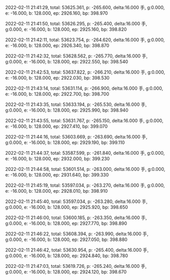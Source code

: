 2022-02-11 21:41:29, total: 53625.361, p: -265.600, delta:16.000 手, g:0.000, e: -16.000, b: 128.000, ep: 2926.160, bp: 398.970

2022-02-11 21:41:50, total: 53626.295, p: -265.400, delta:16.000 手, g:0.000, e: -16.000, b: 128.000, ep: 2925.160, bp: 398.820

2022-02-11 21:42:11, total: 53623.754, p: -264.620, delta:16.000 手, g:0.000, e: -16.000, b: 128.000, ep: 2926.340, bp: 398.870

2022-02-11 21:42:32, total: 53628.562, p: -265.770, delta:16.000 手, g:0.000, e: -16.000, b: 128.000, ep: 2922.550, bp: 398.540

2022-02-11 21:42:53, total: 53637.822, p: -266.210, delta:16.000 手, g:0.000, e: -16.000, b: 128.000, ep: 2922.030, bp: 398.530

2022-02-11 21:43:14, total: 53631.114, p: -266.900, delta:16.000 手, g:0.000, e: -16.000, b: 128.000, ep: 2922.700, bp: 398.700

2022-02-11 21:43:35, total: 53633.194, p: -265.530, delta:16.000 手, g:0.000, e: -16.000, b: 128.000, ep: 2925.990, bp: 398.940

2022-02-11 21:43:55, total: 53631.767, p: -265.150, delta:16.000 手, g:0.000, e: -16.000, b: 128.000, ep: 2927.410, bp: 399.070

2022-02-11 21:44:16, total: 53603.669, p: -263.690, delta:16.000 手, g:0.000, e: -16.000, b: 128.000, ep: 2929.190, bp: 399.110

2022-02-11 21:44:37, total: 53587.599, p: -261.840, delta:16.000 手, g:0.000, e: -16.000, b: 128.000, ep: 2932.000, bp: 399.230

2022-02-11 21:44:58, total: 53601.514, p: -263.000, delta:16.000 手, g:0.000, e: -16.000, b: 128.000, ep: 2931.640, bp: 399.330

2022-02-11 21:45:19, total: 53597.034, p: -263.270, delta:16.000 手, g:0.000, e: -16.000, b: 128.000, ep: 2928.010, bp: 398.910

2022-02-11 21:45:40, total: 53597.034, p: -263.280, delta:16.000 手, g:0.000, e: -16.000, b: 128.000, ep: 2925.920, bp: 398.650

2022-02-11 21:46:00, total: 53600.185, p: -263.350, delta:16.000 手, g:0.000, e: -16.000, b: 128.000, ep: 2927.770, bp: 398.890

2022-02-11 21:46:22, total: 53608.394, p: -263.990, delta:16.000 手, g:0.000, e: -16.000, b: 128.000, ep: 2927.050, bp: 398.880

2022-02-11 21:46:42, total: 53630.954, p: -265.400, delta:16.000 手, g:0.000, e: -16.000, b: 128.000, ep: 2924.840, bp: 398.780

2022-02-11 21:47:03, total: 53619.726, p: -265.240, delta:16.000 手, g:0.000, e: -16.000, b: 128.000, ep: 2924.120, bp: 398.670